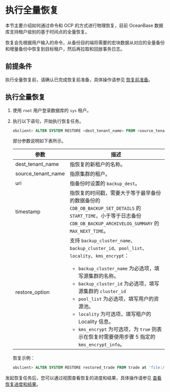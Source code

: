 # 执行全量恢复

本节主要介绍如何通过命令和 OCP 的方式进行物理恢复，目前 OceanBase 数据库支持租户级别的基于时间点的全量恢复。

恢复会先根据用户输入的命令，从备份目的端将需要的宏块数据从对应的全量备份和增量备份中恢复到目标租户，然后再拉取和回放事务日志。

## 前提条件

执行全量恢复前，请确认已完成恢复前准备，具体操作请参见 [恢复前准备](../4.data-recovery/1.preparations-before-recovery.md)。

## 执行全量恢复

1. 使用 `root` 用户登录数据库的 `sys` 租户。

2. 执行以下语句，开始执行恢复任务。

   ```sql
   obclient> ALTER SYSTEM RESTORE <dest_tenant_name> FROM <source_tenant_name> at 'uri' UNTIL 'timestamp' WITH 'restore_option';
   ```

   部分参数说明如下表所示。

   |         参数         |                                                                                                                                                                                                                                                                描述                                                                                                                                                                                                                                                                 |
   |--------------------|-----------------------------------------------------------------------------------------------------------------------------------------------------------------------------------------------------------------------------------------------------------------------------------------------------------------------------------------------------------------------------------------------------------------------------------------------------------------------------------------------------------------------------------|
   | dest_tenant_name   | 指恢复的新租户的名称。                                                                                                                                                                                                                                                                                                                                                                                                                                                                                                                       |
   | source_tenant_name | 指原集群的租户。                                                                                                                                                                                                                                                                                                                                                                                                                                                                                                                          |
   | uri                | 指备份时设置的 `backup_dest`。                                                                                                                                                                                                                                                                                                                                                                                                                                                                                                            |
   | timestamp          | 指恢复的时间戳，需要大于等于最早备份的数据备份的 `CDB_OB_BACKUP_SET_DETAILS` 的 `START_TIME`，小于等于日志备份 `CDB_OB_BACKUP_ARCHIVELOG_SUMMARY` 的`MAX_NEXT_TIME`。                                                                                                                                                                                                                                                                                                                                                                                                 |
   | restore_option     | 支持 `backup_cluster_name`、`backup_cluster_id`、`pool_list`、`locality`、`kms_encrypt`： <ul><li>`backup_cluster_name` 为必选项，填写源集群的名称。</li><li> `backup_cluster_id` 为必选项，填写源集群的 `cluster_id`   </li><li>`pool_list` 为必选项，填写用户的资源池。</li><li> `locality` 为可选项，填写租户的 Locality 信息。 </li><li>`kms_encrypt` 为可选项，为 `true` 则表示在恢复时需要使用步骤 5 指定的 `kms_encrypt_info`。    |

   恢复示例：

   ```sql
   obclient> ALTER SYSTEM RESTORE restored_trade FROM trade at 'file:///data/nfs/backup' until '2020-05-21 09:39:54.071670' with 'backup_cluster_name=xxx&backup_cluster_id=xxx&pool_list=xxx;
   ```

发起恢复任务后，您可以通过视图查看恢复的进度和结果，具体操作请参见 [查看恢复进度和结果](../4.data-recovery/4.view-the-recovery-progress-and-results.md)。
